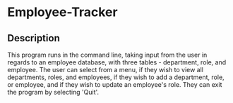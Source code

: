 # Employee-Tracker

## Description
This program runs in the command line, taking input from the user in regards to 
an employee database, with three tables - department, role, and employee. 
The user can select from a menu, if they wish to view all departments, roles, and employees, 
if they wish to add a department, role, or employee, and if they wish to update an employee's role. 
They can exit the program by selecting 'Quit'.


